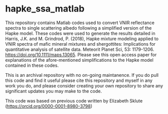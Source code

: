 # hapke_ssa_matlab
This repository contains Matlab codes used to convert VNIR reflectance spectra to single scattering albedo following a simplified version of the Hapke model. These codes were used to generate the results detailed in Harris, J.K. and M. Grindrod, P. (2018), Hapke mixture modeling applied to VNIR spectra of mafic mineral mixtures and shergottites: Implications for quantitative analysis of satellite data. Meteorit Planet Sci, 53: 1179-1206. https://doi.org/10.1111/maps.13065. Please see this open access paper for explanations of the afore-mentioned simplifications to the Hapke model contained in these codes.

This is an archival repository with no on-going maintanence. If you do pull this code and find it useful please cite this repository and myself in any work you do, and please consider creating your own repository to share any significant updates you may make to the code.

This code was based on previous code written by Elizabeth Sklute (https://orcid.org/0000-0001-8980-3798)
